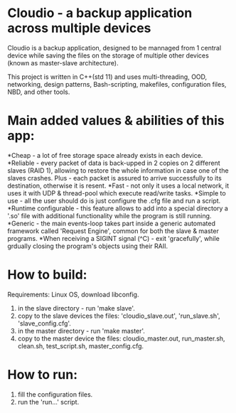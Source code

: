 # Cloudio - a backup application across multiple devices
Cloudio is a backup application, designed to be mannaged from 1 central device
while saving the files on the storage of multiple other devices (known as
master-slave architecture).

This project is written in C++(std 11) and uses multi-threading, OOD, 
networking, design patterns, Bash-scripting, makefiles, configuration files, 
NBD, and other tools.

# Main added values & abilities of this app:
*Cheap - a lot of free storage space already exists in each device.
*Reliable - every packet of data is back-upped in 2 copies on 2 different 
slaves (RAID 1), allowing to restore the whole information in case one of the 
slaves crashes. Plus - each packet is assured to arrive successfully to its 
destination, otherwise it is resent.
*Fast - not only it uses a local network, it uses it with UDP & thread-pool 
which execute read/write tasks.
*Simple to use - all the user should do is just configure the .cfg file and run
a script.
*Runtime configurable - this feature allows to add into a special directory a 
'.so' file with additional functionality while the program is still running.
*Generic - the main events-loop takes part inside a generic automated framework
called 'Request Engine', common for both the slave & master programs.
*When receiving a SIGINT signal (^C) - exit 'gracefully', while grdually closing
the program's objects using their RAII.

# How to build:
Requirements: Linux OS, download libconfig.

1. in the slave directory - run 'make slave'.
2. copy to the slave devices the files:
'cloudio_slave.out', 'run_slave.sh', 'slave_config.cfg'.
3. in the master directory - run 'make master'.
4. copy to the master device the files:
cloudio_master.out, run_master.sh, clean.sh, test_script.sh, master_config.cfg.

# How to run:
1. fill the configuration files.
2. run the 'run...' script.
